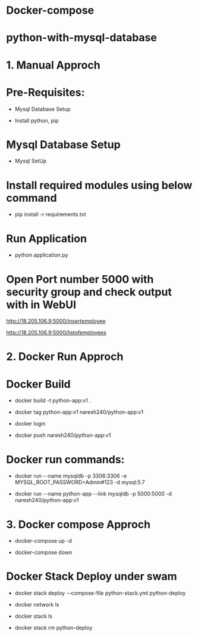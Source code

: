 # Docker-compose
# python-with-mysql-database

# 1. Manual Approch
# Pre-Requisites:

- Mysql Database Setup

- Install python, pip

# Mysql Database Setup
- Mysql SetUp

# Install required modules using below command

- pip install -r requirements.txt
# Run Application

- python application.py
# Open Port number 5000 with security group and check output with in WebUI
http://18.205.106.9:5000/insertemployee

http://18.205.106.9:5000/listofemployees

# 2. Docker Run Approch

# Docker Build

- docker build -t python-app:v1 .

- docker tag python-app:v1 naresh240/python-app:v1

- docker login

- docker push naresh240/python-app:v1

# Docker run commands:

- docker run --name mysqldb -p 3306:3306 -e MYSQL_ROOT_PASSWORD=Admin#123 -d mysql:5.7

- docker run --name python-app --link mysqldb -p 5000:5000 -d naresh240/python-app:v1

# 3. Docker compose Approch

- docker-compose up -d

- docker-compose down

# Docker Stack Deploy under swam

- docker stack deploy --compose-file python-stack.yml python-deploy

- docker network ls

- docker stack ls

- docker stack rm python-deploy
